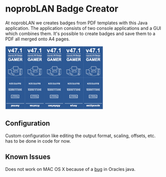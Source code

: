 # noprobLAN Badge Creator

At noprobLAN we creates badges from PDF templates with this Java application. The application consists of two console applications and a GUI which combines them. It's possible to create badges and save them to a PDF all merged onto A4 pages. 

<img src="https://raw.githubusercontent.com/noproblan/npl-badges/master/sample-badges.png" height="200px"/>

## Configuration
Custom configuration like editing the output format, scaling, offsets, etc. has to be done in code for now.

## Known Issues

Does not work on MAC OS X because of a [bug](http://bugs.java.com/bugdatabase/view_bug.do?bug_id=7133484) in Oracles java.
